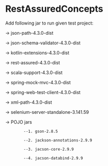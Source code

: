 # RestAssuredConcepts

Add following jar to run given test project:

-> json-path-4.3.0-dist

-> json-schema-validator-4.3.0-dist

-> kotlin-extensions-4.3.0-dist

-> rest-assured-4.3.0-dist

-> scala-support-4.3.0-dist

-> spring-mock-mvc-4.3.0-dist

-> spring-web-test-client-4.3.0-dist

-> xml-path-4.3.0-dist

-> selenium-server-standalone-3.141.59

-> POJO jars

            --1. gson-2.8.5
            
            --2. jackson-annotations-2.9.9 
            
            --3. jacson-core-2.9.9
            
            --4. jacson-databind-2.9.9
